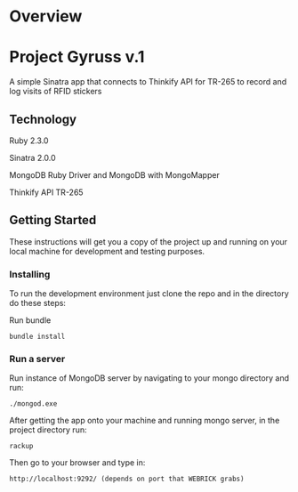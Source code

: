 # Overview

# Project Gyruss v.1

A simple Sinatra app that connects to Thinkify API for TR-265 to record and log visits of RFID stickers

## Technology

Ruby 2.3.0

Sinatra 2.0.0

MongoDB Ruby Driver and MongoDB with MongoMapper

Thinkify API TR-265

## Getting Started

These instructions will get you a copy of the project up and running on your local machine for development and testing purposes.

### Installing

To run the development environment just clone the repo and in the directory do these steps:

Run bundle

```
bundle install
```

### Run a server

Run instance of MongoDB server by navigating to your mongo directory and run:

```
./mongod.exe
```

After getting the app onto your machine and running mongo server, in the project directory run:

```
rackup
```

Then go to your browser and type in:

```
http://localhost:9292/ (depends on port that WEBRICK grabs)
```



